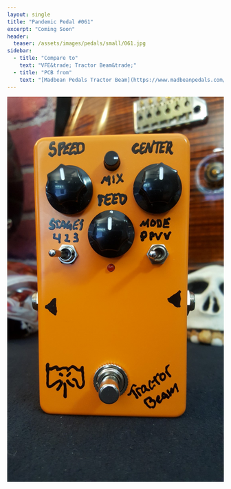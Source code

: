 ```yaml
---
layout: single
title: "Pandemic Pedal #061"
excerpt: "Coming Soon"
header:
  teaser: /assets/images/pedals/small/061.jpg
sidebar:
  - title: "Compare to"
    text: "VFE&trade; Tractor Beam&trade;"
  - title: "PCB from"
    text: "[Madbean Pedals Tractor Beam](https://www.madbeanpedals.com/projects/index.html)"
---
```


![header](/assets/images/pedals/061.jpg)
